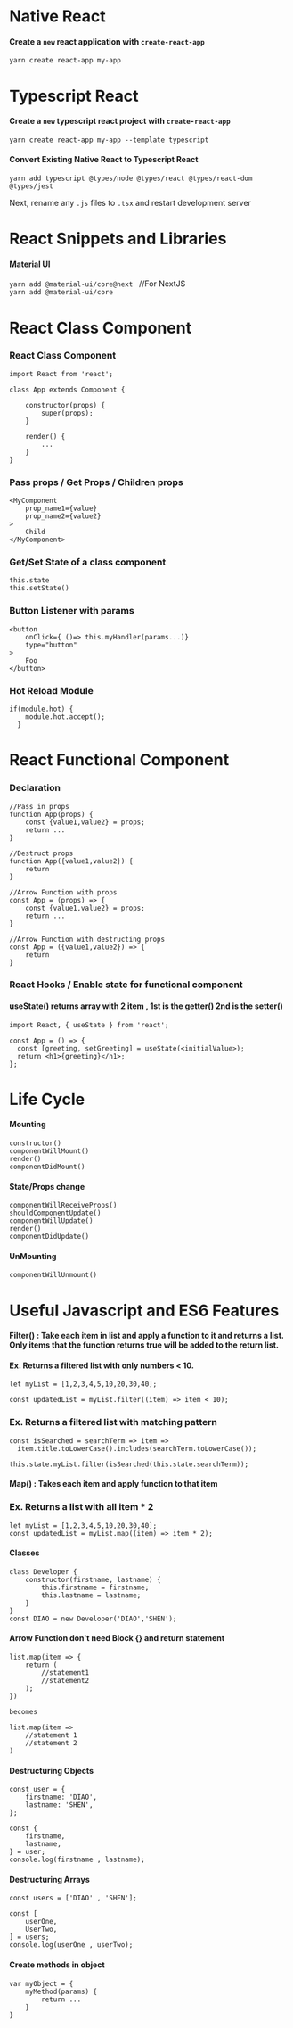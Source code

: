 # Native React 
#### Create a `new` react application with `create-react-app`
`yarn create react-app my-app`


# Typescript React 
#### Create a `new` typescript react project with `create-react-app` 
`yarn create react-app my-app --template typescript `
#### Convert Existing Native React to Typescript React 
```
yarn add typescript @types/node @types/react @types/react-dom @types/jest 
```
Next, rename any `.js` files to `.tsx` and restart development server

# React Snippets and Libraries 
#### Material UI
`yarn add @material-ui/core@next ` //For NextJS  
`yarn add @material-ui/core`




# React Class Component  
### React Class Component 
```
import React from 'react';

class App extends Component {

    constructor(props) {
        super(props);
    }
    
    render() {
        ...
    }
}
```
### Pass props / Get Props / Children props 
```
<MyComponent
    prop_name1={value}
    prop_name2={value2}
>
    Child
</MyComponent>
```
### Get/Set State of a class component 
```
this.state
this.setState()
```
### Button Listener with params
```
<button
    onClick={ ()=> this.myHandler(params...)}
    type="button"
>
    Foo
</button>
```
### Hot Reload Module 
```
if(module.hot) {
    module.hot.accept();
  }
```

# React Functional Component 
### Declaration
```
//Pass in props 
function App(props) {
    const {value1,value2} = props;
    return ...
}

//Destruct props 
function App({value1,value2}) {
    return 
}

//Arrow Function with props 
const App = (props) => {
    const {value1,value2} = props;
    return ... 
}

//Arrow Function with destructing props 
const App = ({value1,value2}) => {
    return 
}

```
### React Hooks / Enable state for functional component 
#### useState() returns array with 2 item , 1st is the getter()  2nd is the setter() 
```
import React, { useState } from 'react';

const App = () => {
  const [greeting, setGreeting] = useState(<initialValue>);
  return <h1>{greeting}</h1>;
};

```

# Life Cycle 
#### Mounting
```
constructor()
componentWillMount()
render()
componentDidMount()
```
#### State/Props change 
```
componentWillReceiveProps()
shouldComponentUpdate()
componentWillUpdate()
render()
componentDidUpdate()
```
#### UnMounting 
```
componentWillUnmount()
```

# Useful Javascript and ES6 Features 
#### Filter() : Take each item in list and apply a function to it and returns a list. Only items that the function returns true will be added to the return list.
#### Ex. Returns a filtered list with only numbers < 10.
```
let myList = [1,2,3,4,5,10,20,30,40];

const updatedList = myList.filter((item) => item < 10);
```
### Ex. Returns a filtered list with matching pattern
```
const isSearched = searchTerm => item => 
  item.title.toLowerCase().includes(searchTerm.toLowerCase());

this.state.myList.filter(isSearched(this.state.searchTerm));
```

#### Map() : Takes each item and apply function to that item
### Ex. Returns a list with all item * 2 
```
let myList = [1,2,3,4,5,10,20,30,40];
const updatedList = myList.map((item) => item * 2);
```

#### Classes 
```
class Developer {
    constructor(firstname, lastname) {
        this.firstname = firstname;
        this.lastname = lastname;
    }
}
const DIAO = new Developer('DIAO','SHEN');
```
#### Arrow Function don't need Block {} and return statement
```
list.map(item => {
    return (
        //statement1
        //statement2
    );
})

becomes 

list.map(item =>
    //statement 1
    //statement 2 
)

```
#### Destructuring Objects  
```
const user = {
    firstname: 'DIAO',
    lastname: 'SHEN',
};
```
```
const {
    firstname,
    lastname,
} = user;
console.log(firstname , lastname);
```
#### Destructuring Arrays
```
const users = ['DIAO' , 'SHEN'];
```
```
const [
    userOne,
    UserTwo,
] = users;
console.log(userOne , userTwo);
```
#### Create methods in object 
```
var myObject = {
    myMethod(params) {
        return ...
    }
}
```